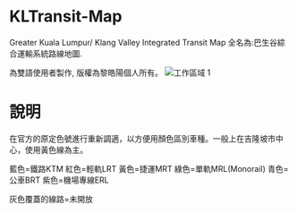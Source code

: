 # KLTransit-Map
  Greater Kuala Lumpur/ Klang Valley Integrated Transit Map
  全名為:巴生谷綜合運輸系統路線地圖.

為雙語使用者製作, 版權為黎皓陽個人所有。
![工作區域 1](https://github.com/Hyman98/KLTransit-Map/assets/137241717/c555e5c7-da8c-41d1-aef7-848b3887f437)

# 說明

在官方的原定色號進行重新調適，以方便用顏色區別車種。一般上在吉隆坡市中心，使用黃色線為主。

藍色=鐵路KTM  紅色=輕軌LRT  黃色=捷運MRT  綠色=單軌MRL(Monorail)  青色=公車BRT  紫色=機場專線ERL

灰色覆蓋的線路=未開放
